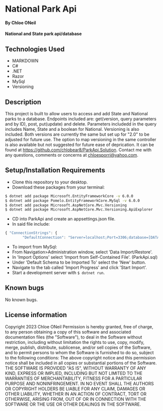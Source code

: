 # National Park Api
#### By Chloe ONeil
#### National and State park api/database

## Technologies Used
- MARKDOWN
- C#
- .NET
- Razor
- MySql
- Versioning

## Description
This project is built to allow users to access and add State and National parks to a database. Endpoints included are: get(version, query parameters and by ID), post, put(update) and delete. Parameters includedd in the query includes Name, State and a boolean for National. Versioning is also included. Both versions are currently the same but set up for "2.0" to be adjusted for future use. The option to map versioning in the same controller is also available but not suggested for future ease of deprication. It can be found at <https://github.com/chlobear8/ParkApi.Solution>. Contact me with any questions, comments or concerns at <chloesporri@yahoo.com>.

## Setup/Installation Requirements
- Clone this repository to your desktop.
- Download these packages from your terminal:
```bash
$ dotnet add package Microsoft.EntityFrameworkCore -v 6.0.0
$ dotnet add package Pomelo.EntityFrameworkCore.MySql -v 6.0.0 
$ dotnet add package Microsoft.AspNetCore.Mvc.Versioning
$ dotnet add package Microsoft.AspNetCore.Mvc.Versioning.ApiExplorer
```
- CD into ParkApi and create an appsettings.json file.
- In said file include:
```javascript
{ "ConnectionStrings": {
        "DefaultConnection": "Server=localhost;Port=3306;database=[DATABASE-NAME];uid=[YOUR-USERNAME-HERE];pwd=[YOUR-PASSWORD-HERE]"} }
```
- To import from MySql:
- From Navigation>Administration window, select 'Data Import/Restore'.
- In 'Import Options' select 'Import from Self-Contained File'. (ParkApi.sql)
- Under 'Default Schema to be Imported To' select the 'New' button.
- Navigate to the tab called 'Import Progress' and click 'Start Import'.
- Start a development server with `$ dotnet run`.


## Known bugs

No known bugs.

## License information
Copyright 2023 Chloe ONeil
Permission is hereby granted, free of charge, to any person obtaining a copy of this software and associated documentation files (the "Software"), to deal in the Software without restriction, including without limitation the rights to use, copy, modify, merge, publish, distribute, sublicense, and/or sell copies of the Software, and to permit persons to whom the Software is furnished to do so, subject to the following conditions:
The above copyright notice and this permission notice shall be included in all copies or substantial portions of the Software.
THE SOFTWARE IS PROVIDED "AS IS", WITHOUT WARRANTY OF ANY KIND, EXPRESS OR IMPLIED, INCLUDING BUT NOT LIMITED TO THE WARRANTIES OF MERCHANTABILITY, FITNESS FOR A PARTICULAR PURPOSE AND NONINFRINGEMENT. IN NO EVENT SHALL THE AUTHORS OR COPYRIGHT HOLDERS BE LIABLE FOR ANY CLAIM, DAMAGES OR OTHER LIABILITY, WHETHER IN AN ACTION OF CONTRACT, TORT OR OTHERWISE, ARISING FROM, OUT OF OR IN CONNECTION WITH THE SOFTWARE OR THE USE OR OTHER DEALINGS IN THE SOFTWARE.


